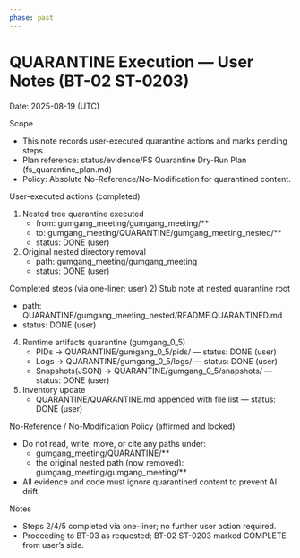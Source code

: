 ```yaml
---
phase: past
---
```


# QUARANTINE Execution — User Notes (BT-02 ST-0203)
Date: 2025-08-19 (UTC)

Scope
- This note records user-executed quarantine actions and marks pending steps.
- Plan reference: status/evidence/FS Quarantine Dry-Run Plan (fs_quarantine_plan.md)
- Policy: Absolute No-Reference/No-Modification for quarantined content.

User-executed actions (completed)
1) Nested tree quarantine executed
   - from: gumgang_meeting/gumgang_meeting/**
   - to:   gumgang_meeting/QUARANTINE/gumgang_meeting_nested/**
   - status: DONE (user)
3) Original nested directory removal
   - path: gumgang_meeting/gumgang_meeting
   - status: DONE (user)

Completed steps (via one-liner; user)
2) Stub note at nested quarantine root
   - path: QUARANTINE/gumgang_meeting_nested/README.QUARANTINED.md
   - status: DONE (user)
4) Runtime artifacts quarantine (gumgang_0_5)
   - PIDs → QUARANTINE/gumgang_0_5/pids/ — status: DONE (user)
   - Logs → QUARANTINE/gumgang_0_5/logs/ — status: DONE (user)
   - Snapshots(JSON) → QUARANTINE/gumgang_0_5/snapshots/ — status: DONE (user)
5) Inventory update
   - QUARANTINE/QUARANTINE.md appended with file list — status: DONE (user)

No-Reference / No-Modification Policy (affirmed and locked)
- Do not read, write, move, or cite any paths under:
  - gumgang_meeting/QUARANTINE/**
  - the original nested path (now removed): gumgang_meeting/gumgang_meeting/**
- All evidence and code must ignore quarantined content to prevent AI drift.

Notes
- Steps 2/4/5 completed via one-liner; no further user action required.
- Proceeding to BT-03 as requested; BT-02 ST-0203 marked COMPLETE from user’s side.
